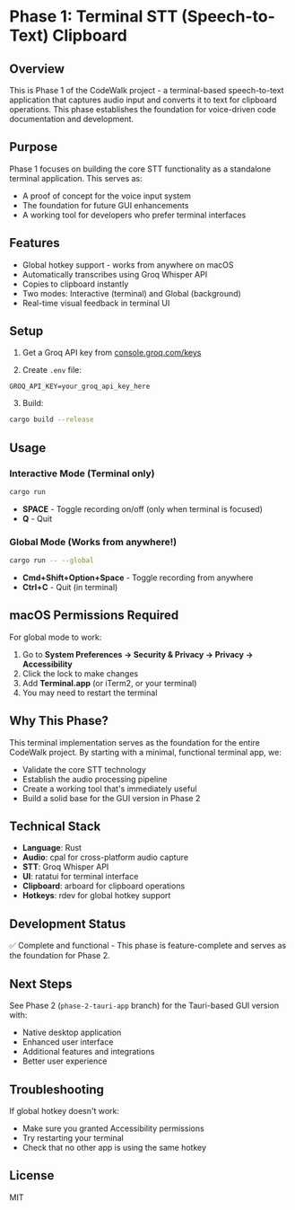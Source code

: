 # Phase 1: Terminal STT (Speech-to-Text) Clipboard

## Overview
This is Phase 1 of the CodeWalk project - a terminal-based speech-to-text application that captures audio input and converts it to text for clipboard operations. This phase establishes the foundation for voice-driven code documentation and development.

## Purpose
Phase 1 focuses on building the core STT functionality as a standalone terminal application. This serves as:
- A proof of concept for the voice input system
- The foundation for future GUI enhancements
- A working tool for developers who prefer terminal interfaces

## Features
- Global hotkey support - works from anywhere on macOS
- Automatically transcribes using Groq Whisper API
- Copies to clipboard instantly
- Two modes: Interactive (terminal) and Global (background)
- Real-time visual feedback in terminal UI

## Setup

1. Get a Groq API key from [console.groq.com/keys](https://console.groq.com/keys)

2. Create `.env` file:
```
GROQ_API_KEY=your_groq_api_key_here
```

3. Build:
```bash
cargo build --release
```

## Usage

### Interactive Mode (Terminal only)
```bash
cargo run
```
- **SPACE** - Toggle recording on/off (only when terminal is focused)
- **Q** - Quit

### Global Mode (Works from anywhere!)
```bash
cargo run -- --global
```
- **Cmd+Shift+Option+Space** - Toggle recording from anywhere
- **Ctrl+C** - Quit (in terminal)

## macOS Permissions Required

For global mode to work:
1. Go to **System Preferences → Security & Privacy → Privacy → Accessibility**
2. Click the lock to make changes
3. Add **Terminal.app** (or iTerm2, or your terminal)
4. You may need to restart the terminal

## Why This Phase?
This terminal implementation serves as the foundation for the entire CodeWalk project. By starting with a minimal, functional terminal app, we:
- Validate the core STT technology
- Establish the audio processing pipeline
- Create a working tool that's immediately useful
- Build a solid base for the GUI version in Phase 2

## Technical Stack
- **Language**: Rust
- **Audio**: cpal for cross-platform audio capture
- **STT**: Groq Whisper API
- **UI**: ratatui for terminal interface
- **Clipboard**: arboard for clipboard operations
- **Hotkeys**: rdev for global hotkey support

## Development Status
✅ Complete and functional - This phase is feature-complete and serves as the foundation for Phase 2.

## Next Steps
See Phase 2 (`phase-2-tauri-app` branch) for the Tauri-based GUI version with:
- Native desktop application
- Enhanced user interface
- Additional features and integrations
- Better user experience

## Troubleshooting

If global hotkey doesn't work:
- Make sure you granted Accessibility permissions
- Try restarting your terminal
- Check that no other app is using the same hotkey

## License
MIT